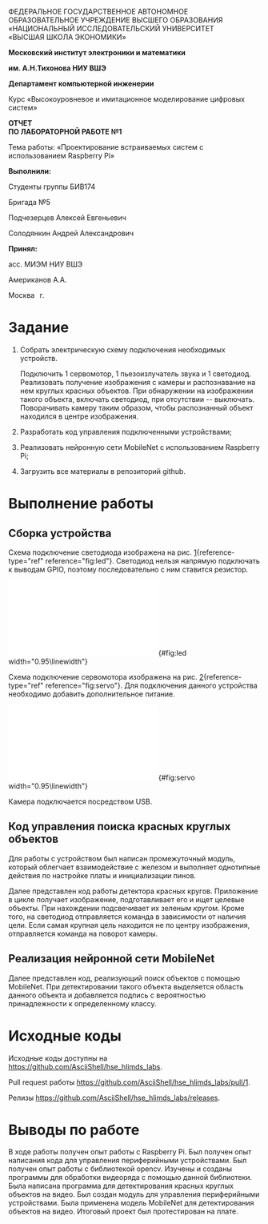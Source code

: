 ФЕДЕРАЛЬНОЕ ГОСУДАРСТВЕННОЕ АВТОНОМНОЕ\
ОБРАЗОВАТЕЛЬНОЕ УЧРЕЖДЕНИЕ ВЫСШЕГО ОБРАЗОВАНИЯ\
«НАЦИОНАЛЬНЫЙ ИССЛЕДОВАТЕЛЬСКИЙ УНИВЕРСИТЕТ\
«ВЫСШАЯ ШКОЛА ЭКОНОМИКИ»

**Московский институт электроники и математики**

**им. А.Н.Тихонова НИУ ВШЭ**

**Департамент компьютерной инженерии**

Курс «Высокоуровневое и имитационное моделирование цифровых систем»

**ОТЧЕТ\
ПО ЛАБОРАТОРНОЙ РАБОТЕ №1**

Тема работы: «Проектирование встраиваемых систем с использованием
Raspberry Pi»

**Выполнили:**

Студенты группы БИВ174

Бригада №5

Подчезерцев Алексей Евгеньевич

Солодянкин Андрей Александрович

**Принял:**

асс. МИЭМ НИУ ВШЭ

Американов А.А.

Москва   г.

Задание
=======

1.  Собрать электрическую схему подключения необходимых устройств.

    Подключить 1 сервомотор, 1 пьезоизлучатель звука и 1 светодиод.
    Реализовать получение изображения с камеры и распознавание на нем
    круглых красных объектов. При обнаружении на изображении такого
    объекта, включать светодиод, при отсутствии -- выключать.
    Поворачивать камеру таким образом, чтобы распознанный объект
    находился в центре изображения.

2.  Разработать код управления подключенными устройствами;

3.  Реализовать нейронную сети MobileNet с использованием Raspberry Pi;

4.  Загрузить все материалы в репозиторий github.

Выполнение работы
=================

Сборка устройства
-----------------

Схема подключение светодиода изображена на
рис. [1](#fig:led){reference-type="ref" reference="fig:led"}. Светодиод
нельзя напрямую подключать к выводам GPIO, поэтому последовательно с ним
ставится резистор.

![Схема подключения светодиода](schemas/led_bb.pdf){#fig:led
width="0.95\\linewidth"}

Схема подключение сервомотора изображена на
рис. [2](#fig:servo){reference-type="ref" reference="fig:servo"}. Для
подключения данного устройства необходимо добавить дополнительное
питание.

![Схема подключения сервомотора](schemas/servo_bb.pdf){#fig:servo
width="0.95\\linewidth"}

Камера подключается посредством USB.

Код управления поиска красных круглых объектов
----------------------------------------------

Для работы с устройством был написан промежуточный модуль, который
облегчает взаимодействие с железом и выполняет однотипные действия по
настройке платы и инициализации пинов.

Далее представлен код работы детектора красных кругов. Приложение в
цикле получает изображение, подготавливает его и ищет целевые объекты.
При нахождении подсвечивает их зеленым кругом. Кроме того, на светодиод
отправляется команда в зависимости от наличия цели. Если самая крупная
цель находится не по центру изображения, отправляется команда на поворот
камеры.

Реализация нейронной сети MobileNet
-----------------------------------

Далее представлен код, реализующий поиск объектов с помощью MobileNet.
При детектировании такого объекта выделяется область данного объекта и
добавляется подпись с вероятностью принадлежности к определенному
классу.

Исходные коды
=============

Исходные коды доступны на
<https://github.com/AsciiShell/hse_hlimds_labs>.

Pull request работы
<https://github.com/AsciiShell/hse_hlimds_labs/pull/1>.

Релизы <https://github.com/AsciiShell/hse_hlimds_labs/releases>.

Выводы по работе
================

В ходе работы получен опыт работы с Raspberry Pi. Был получен опыт
написания кода для управления периферийными устройствами. Был получен
опыт работы с библиотекой opencv. Изучены и созданы программы для
обработки видеоряда с помощью данной библиотеки. Была написана программа
для детектирования красных круглых объектов на видео. Был создан модуль
для управления периферийными устройствами. Была применена модель
MobileNet для детектирования объектов на видео. Итоговый проект был
протестирован на плате.
